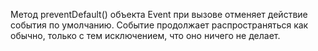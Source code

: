 Метод preventDefault() объекта Event при вызове отменяет действие события по умолчанию. Событие продолжает распространяться как обычно, только с тем исключением, что оно ничего не делает.